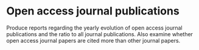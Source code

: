 # Open access journal publications

Produce reports regarding the yearly evolution of open access
journal publications and the ratio to all journal publications.
Also examine whether open access journal papers are cited more
than other journal papers.
